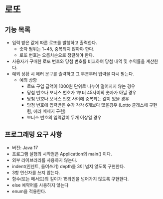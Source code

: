 # 로또

## 기능 목록
- 입력 받은 값에 따른 로또를 발행하고 출력한다.
    - 숫자 범위는 1~45, 중복되지 않아야 한다.
    - 로또 번호는 오름차순으로 정렬해야 한다.
- 사용자가 구매한 로또 번호와 당첨 번호를 비교하여 당첨 내역 및 수익률을 계산한다.
- 예외 상황 시 에러 문구를 출력하고 그 부분부터 입력을 다시 받는다. 
    - 예외 상항
      - 로또 구입 급액이 1000원 단위로 나누어 떨어지지 않는 경우
      - 당첨 번호나 보너스 번호가 1부터 45사이의 숫자가 아닐 경우
      - 당첨 번호나 보너스 번호 사이에 중복되는 값이 있을 경우
      - 당첨 번호에 입력받은 수가 각각 6개보다 많을경우 (Lotto 클래스에 구현됨, 에러 메세지 구현)
      - 보너스 번호의 입력값이 두개 이상일 경우
    

## 프로그래밍 요구 사항
- 버전: Java 17
- 프로그램 실행의 시작점은 Application의 main() 이다.
- 외부 라이브러리를 사용하지 않는다.
- indent(인덴트, 들여쓰기) depth를 3이 넘지 않도록 구현한다.
- 3항 연산자를 쓰지 않는다.
- 함수(또는 메서드)의 길이가 15라인을 넘어가지 않도록 구현한다.
- else 예약어를 사용하지 않는다
- enum을 적용한다.